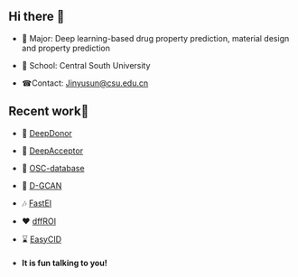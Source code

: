## Hi there 👋

- 🌱 Major: Deep learning-based drug property prediction, material design and property prediction

- 🏢 School: Central South University

- ☎Contact: Jinyusun@csu.edu.cn

  

## Recent work👏

- 🎉 [DeepDonor](https://github.com/JinYSun/DeepDonor)
  
- 🎈 [DeepAcceptor](https://github.com/JinYSun/DeepAcceptor)

- 🌹 [OSC-database](https://github.com/JinYSun/OSC-database)

- 🌹 [D-GCAN](https://github.com/JinYSun/D-GCAN/)

- 🎶 [FastEI](https://github.com/JinYSun/FastEI)

- ❤ [dffROI](https://github.com/JinYSun/dffROI)

- ⌛ [EasyCID](https://github.com/JinYSun/EasyCID)

</div>


- #### It is fun talking to you!

 
